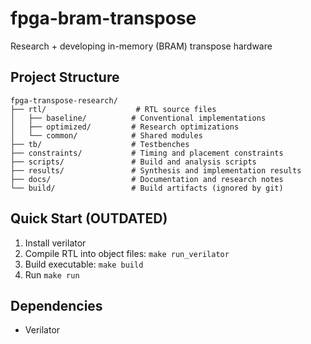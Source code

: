 # fpga-bram-transpose
Research + developing in-memory (BRAM) transpose hardware

## Project Structure

```plaintext
fpga-transpose-research/
├── rtl/                    # RTL source files
│   ├── baseline/          # Conventional implementations
│   ├── optimized/         # Research optimizations
│   └── common/            # Shared modules
├── tb/                    # Testbenches
├── constraints/           # Timing and placement constraints
├── scripts/               # Build and analysis scripts
├── results/               # Synthesis and implementation results
├── docs/                  # Documentation and research notes
└── build/                 # Build artifacts (ignored by git)
```


## Quick Start (OUTDATED)
1. Install verilator
2. Compile RTL into object files: `make run_verilator`
3. Build executable: `make build`
4. Run `make run`

## Dependencies
- Verilator
